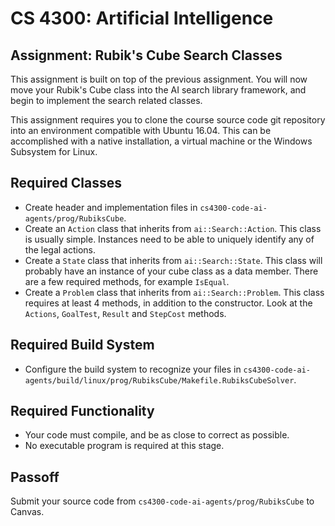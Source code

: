 CS 4300: Artificial Intelligence
===============================================

Assignment: Rubik's Cube Search Classes
-----------------------------------

This assignment is built on top of the previous assignment.
You will now move your Rubik's Cube class into the AI search
library framework, and begin to implement the search related
classes.

This assignment requires you to clone the course source code
git repository into an environment compatible with Ubuntu 16.04.
This can be accomplished with a native installation, a virtual
machine or the Windows Subsystem for Linux.


Required Classes
------------------------

- Create header and implementation files in `cs4300-code-ai-agents/prog/RubiksCube`.
- Create an `Action` class that inherits from `ai::Search::Action`.
  This class is usually simple.  Instances need to be able to uniquely
  identify any of the legal actions.
- Create a `State` class that inherits from `ai::Search::State`.
  This class will probably have an instance of your cube class as a data member.
  There are a few required methods, for example `IsEqual`.
- Create a `Problem` class that inherits from `ai::Search::Problem`.
  This class requires at least 4 methods, in addition to the constructor.
  Look at the `Actions`, `GoalTest`, `Result` and `StepCost` methods.

Required Build System
----------------------

- Configure the build system to recognize your files in `cs4300-code-ai-agents/build/linux/prog/RubiksCube/Makefile.RubiksCubeSolver`.

Required Functionality
----------------------

- Your code must compile, and be as close to correct as possible.
- No executable program is required at this stage.

Passoff
-------

Submit your source code from `cs4300-code-ai-agents/prog/RubiksCube` to Canvas.

